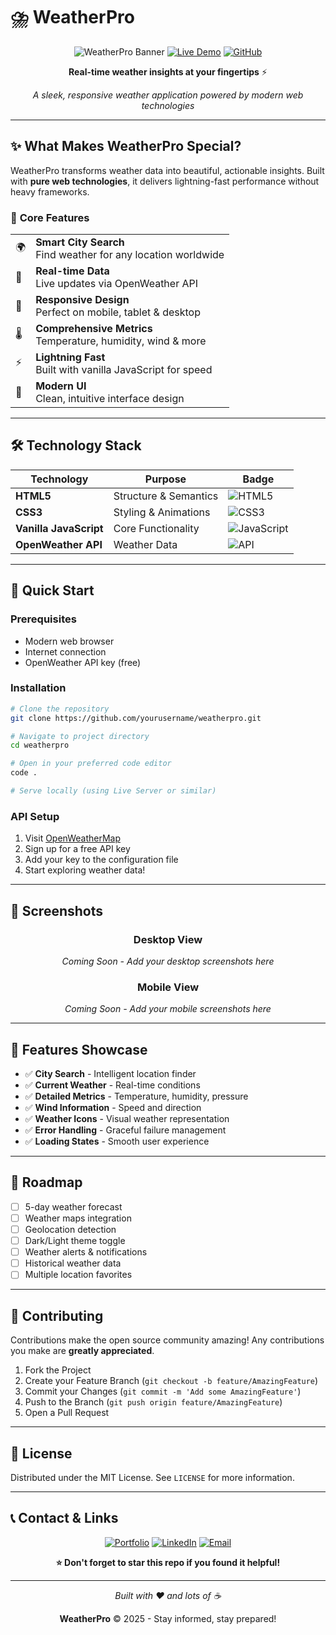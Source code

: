 # ⛈️ WeatherPro

<div align="center">
  
![WeatherPro Banner](https://img.shields.io/badge/Weather-Pro-blue?style=for-the-badge&logo=weather&logoColor=white)
[![Live Demo](https://img.shields.io/badge/🌐-Live%20Demo-brightgreen?style=for-the-badge)](https://codewithbikram2025.github.io/WeatherPro/)
[![GitHub](https://img.shields.io/badge/GitHub-Repository-black?style=for-the-badge&logo=github)](https://github.com/CodewithBikram2025/WeatherPro?tab=readme-ov-file)

**Real-time weather insights at your fingertips** ⚡

*A sleek, responsive weather application powered by modern web technologies*

</div>

---

## ✨ **What Makes WeatherPro Special?**

WeatherPro transforms weather data into beautiful, actionable insights. Built with **pure web technologies**, it delivers lightning-fast performance without heavy frameworks.

### 🎯 **Core Features**

<table>
<tr>
<td>🌍</td>
<td><strong>Smart City Search</strong><br/>Find weather for any location worldwide</td>
</tr>
<tr>
<td>📡</td>
<td><strong>Real-time Data</strong><br/>Live updates via OpenWeather API</td>
</tr>
<tr>
<td>📱</td>
<td><strong>Responsive Design</strong><br/>Perfect on mobile, tablet & desktop</td>
</tr>
<tr>
<td>🌡️</td>
<td><strong>Comprehensive Metrics</strong><br/>Temperature, humidity, wind & more</td>
</tr>
<tr>
<td>⚡</td>
<td><strong>Lightning Fast</strong><br/>Built with vanilla JavaScript for speed</td>
</tr>
<tr>
<td>🎨</td>
<td><strong>Modern UI</strong><br/>Clean, intuitive interface design</td>
</tr>
</table>

---

## 🛠️ **Technology Stack**

<div align="center">

| Technology | Purpose | Badge |
|------------|---------|--------|
| **HTML5** | Structure & Semantics | ![HTML5](https://img.shields.io/badge/HTML5-E34F26?style=flat&logo=html5&logoColor=white) |
| **CSS3** | Styling & Animations | ![CSS3](https://img.shields.io/badge/CSS3-1572B6?style=flat&logo=css3&logoColor=white) |
| **Vanilla JavaScript** | Core Functionality | ![JavaScript](https://img.shields.io/badge/JavaScript-F7DF1E?style=flat&logo=javascript&logoColor=black) |
| **OpenWeather API** | Weather Data | ![API](https://img.shields.io/badge/OpenWeather-API-orange?style=flat) |

</div>

---

## 🚀 **Quick Start**

### Prerequisites
- Modern web browser
- Internet connection
- OpenWeather API key (free)

### Installation
```bash
# Clone the repository
git clone https://github.com/yourusername/weatherpro.git

# Navigate to project directory
cd weatherpro

# Open in your preferred code editor
code .

# Serve locally (using Live Server or similar)
```

### API Setup
1. Visit [OpenWeatherMap](https://openweathermap.org/api)
2. Sign up for a free API key
3. Add your key to the configuration file
4. Start exploring weather data!

---

## 📱 **Screenshots**

<div align="center">

### Desktop View
*Coming Soon - Add your desktop screenshots here*

### Mobile View  
*Coming Soon - Add your mobile screenshots here*

</div>

---

## 🌟 **Features Showcase**

- ✅ **City Search** - Intelligent location finder
- ✅ **Current Weather** - Real-time conditions
- ✅ **Detailed Metrics** - Temperature, humidity, pressure
- ✅ **Wind Information** - Speed and direction
- ✅ **Weather Icons** - Visual weather representation
- ✅ **Error Handling** - Graceful failure management
- ✅ **Loading States** - Smooth user experience

---

## 🔮 **Roadmap**

- [ ] 5-day weather forecast
- [ ] Weather maps integration  
- [ ] Geolocation detection
- [ ] Dark/Light theme toggle
- [ ] Weather alerts & notifications
- [ ] Historical weather data
- [ ] Multiple location favorites

---

## 🤝 **Contributing**

Contributions make the open source community amazing! Any contributions you make are **greatly appreciated**.

1. Fork the Project
2. Create your Feature Branch (`git checkout -b feature/AmazingFeature`)
3. Commit your Changes (`git commit -m 'Add some AmazingFeature'`)
4. Push to the Branch (`git push origin feature/AmazingFeature`)
5. Open a Pull Request

---

## 📄 **License**

Distributed under the MIT License. See `LICENSE` for more information.

---

## 📞 **Contact & Links**

<div align="center">

[![Portfolio](https://img.shields.io/badge/Portfolio-Visit-purple?style=for-the-badge)](https://yourportfolio.com)
[![LinkedIn](https://img.shields.io/badge/LinkedIn-Connect-blue?style=for-the-badge&logo=linkedin)](https://linkedin.com/in/yourprofile)
[![Email](https://img.shields.io/badge/Email-Contact-red?style=for-the-badge&logo=gmail)](mailto:your.email@gmail.com)

**⭐ Don't forget to star this repo if you found it helpful!**

</div>

---

<div align="center">
  
*Built with ❤️ and lots of ☕*

**WeatherPro** © 2025 - Stay informed, stay prepared!

</div>

